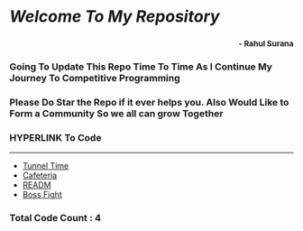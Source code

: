 # *Welcome To My Repository*
### <div style='text-align:right'><sub> - Rahul Surana</sub></div>
### Going To Update This Repo Time To Time As I Continue My Journey To Competitive Programming
### Please Do Star the Repo if it ever helps you. Also Would Like to Form a Community So we all can grow Together
### HYPERLINK To Code
***
-  [ Tunnel Time ](./Tunnel%20Time.cpp)
-  [ Cafeteria ](./Cafeteria.cpp)
-  [ READM ](./README.md)
-  [ Boss Fight ](./Boss%20Fight.cpp)

### Total Code Count : 4